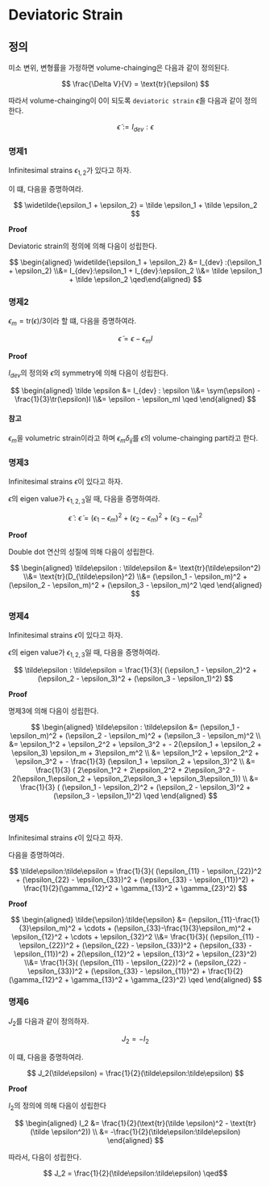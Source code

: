# Deviatoric Strain
## 정의
미소 변위, 변형률을 가정하면 volume-chainging은 다음과 같이 정의된다.

$$ \frac{\Delta V}{V} = \text{tr}(\epsilon) $$

따라서 volume-chainging이 $0$이 되도록 `deviatoric strain` $\tilde \epsilon$을 다음과 같이 정의한다.

$$ \tilde \epsilon := I_{dev} : \epsilon $$

### 명제1
Infinitesimal strains $\epsilon_{1,2}$가 있다고 하자.

이 떄, 다음을 증명하여라.

$$ \widetilde{\epsilon_1 + \epsilon_2} = \tilde \epsilon_1 + \tilde \epsilon_2 $$

**Proof**

Deviatoric strain의 정의에 의해 다음이 성립한다.

$$ \begin{aligned} \widetilde{\epsilon_1 + \epsilon_2} &= I_{dev} :(\epsilon_1 + \epsilon_2) \\&= I_{dev}:\epsilon_1 + I_{dev}:\epsilon_2 \\&= \tilde \epsilon_1 + \tilde \epsilon_2 \qed\end{aligned} $$

### 명제2
$\epsilon_m = \text{tr}(\epsilon)/3$이라 할 떄, 다음을 증명하여라.

$$ \tilde\epsilon = \epsilon - \epsilon_mI $$

**Proof**

$I_{dev}$의 정의와 $\epsilon$의 symmetry에 의해 다음이 성립한다.

$$ \begin{aligned} \tilde \epsilon &= I_{dev} : \epsilon \\&= \sym(\epsilon) - \frac{1}{3}\tr(\epsilon)I \\&= \epsilon - \epsilon_mI \qed  \end{aligned} $$

#### 참고
$\epsilon_m$을 volumetric strain이라고 하며 $\epsilon_m\delta_{ij}$를 $\epsilon$의 volume-chainging part라고 한다.

### 명제3
Infinitesimal strains $\epsilon$이 있다고 하자.

$\epsilon$의 eigen value가 $\epsilon_{1,2,3}$일 때, 다음을 증명하여라.

$$ \tilde\epsilon : \tilde\epsilon = (\epsilon_1 - \epsilon_m)^2 + (\epsilon_2 - \epsilon_m)^2 + (\epsilon_3 - \epsilon_m)^2 $$

**Proof**

Double dot 연산의 성질에 의해 다음이 성립한다.

$$ \begin{aligned} \tilde\epsilon : \tilde\epsilon &= \text{tr}(\tilde\epsilon^2) \\&= \text{tr}(D_{\tilde\epsilon}^2) \\&= (\epsilon_1 - \epsilon_m)^2 + (\epsilon_2 - \epsilon_m)^2 + (\epsilon_3 - \epsilon_m)^2 \qed  \end{aligned} $$

### 명제4
Infinitesimal strains $\epsilon$이 있다고 하자.

$\epsilon$의 eigen value가 $\epsilon_{1,2,3}$일 때, 다음을 증명하여라.

$$ \tilde\epsilon : \tilde\epsilon = \frac{1}{3}( (\epsilon_1 - \epsilon_2)^2 + (\epsilon_2 - \epsilon_3)^2 + (\epsilon_3 - \epsilon_1)^2) $$

**Proof**

명제3에 의해 다음이 성립한다.

$$ \begin{aligned} \tilde\epsilon : \tilde\epsilon &= (\epsilon_1 - \epsilon_m)^2 + (\epsilon_2 - \epsilon_m)^2 + (\epsilon_3 - \epsilon_m)^2 \\ &= \epsilon_1^2 + \epsilon_2^2 + \epsilon_3^2 +  - 2(\epsilon_1 + \epsilon_2 + \epsilon_3) \epsilon_m + 3\epsilon_m^2 \\ &= \epsilon_1^2 + \epsilon_2^2 + \epsilon_3^2 +  - \frac{1}{3} (\epsilon_1 + \epsilon_2 + \epsilon_3)^2 \\ &= \frac{1}{3} ( 2\epsilon_1^2 + 2\epsilon_2^2 + 2\epsilon_3^2 - 2(\epsilon_1\epsilon_2 + \epsilon_2\epsilon_3 + \epsilon_3\epsilon_1)) \\ &= \frac{1}{3} ( (\epsilon_1 - \epsilon_2)^2 + (\epsilon_2 - \epsilon_3)^2 + (\epsilon_3 - \epsilon_1)^2) \qed \end{aligned} $$

### 명제5
Infinitesimal strains $\epsilon$이 있다고 하자.

다음을 증명하여라.

$$ \tilde\epsilon:\tilde\epsilon = \frac{1}{3}( (\epsilon_{11} - \epsilon_{22})^2 + (\epsilon_{22} - \epsilon_{33})^2 + (\epsilon_{33} - \epsilon_{11})^2) + \frac{1}{2}(\gamma_{12}^2 + \gamma_{13}^2 + \gamma_{23}^2) $$

**Proof**


$$ \begin{aligned} \tilde{\epsilon}:\tilde{\epsilon} &= (\epsilon_{11}-\frac{1}{3}\epsilon_m)^2 + \cdots + (\epsilon_{33}-\frac{1}{3}\epsilon_m)^2 + \epsilon_{12}^2 + \cdots + \epsilon_{32}^2 \\&= \frac{1}{3}( (\epsilon_{11} - \epsilon_{22})^2 + (\epsilon_{22} - \epsilon_{33})^2 + (\epsilon_{33} - \epsilon_{11})^2) + 2(\epsilon_{12}^2 + \epsilon_{13}^2 + \epsilon_{23}^2) \\&= \frac{1}{3}( (\epsilon_{11} - \epsilon_{22})^2 + (\epsilon_{22} - \epsilon_{33})^2 + (\epsilon_{33} - \epsilon_{11})^2) + \frac{1}{2}(\gamma_{12}^2 + \gamma_{13}^2 + \gamma_{23}^2) \qed \end{aligned} $$


### 명제6
$J_2$를 다음과 같이 정의하자.

$$ J_2 = -I_2 $$

이 떄, 다음을 증명하여라.

$$ J_2(\tilde\epsilon) = \frac{1}{2}(\tilde\epsilon:\tilde\epsilon) $$

**Proof**

$I_2$의 정의에 의해 다음이 성립한다

$$ \begin{aligned} I_2 &= \frac{1}{2}(\text{tr}(\tilde \epsilon)^2 - \text{tr}(\tilde \epsilon^2)) \\ &= -\frac{1}{2}(\tilde\epsilon:\tilde\epsilon) \end{aligned} $$

따라서, 다음이 성립한다.

$$ J_2 =  \frac{1}{2}(\tilde\epsilon:\tilde\epsilon) \qed$$
